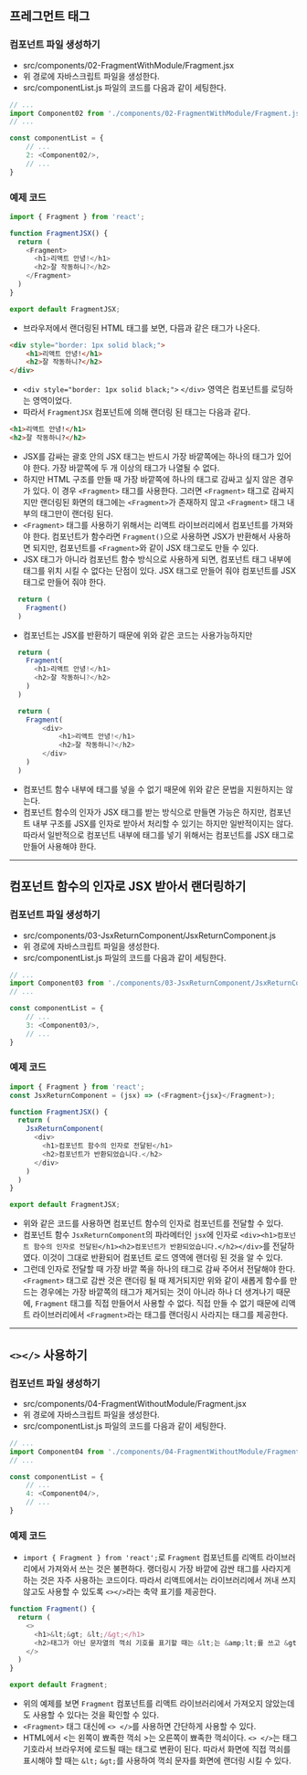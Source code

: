 ## 프레그먼트 태그
### 컴포넌트 파일 생성하기
- src/components/02-FragmentWithModule/Fragment.jsx
- 위 경로에 자바스크립트 파일을 생성한다.
- src/componentList.js 파일의 코드를 다음과 같이 세팅한다.
```js
// ...
import Component02 from './components/02-FragmentWithModule/Fragment.js';
// ...

const componentList = {
    // ...
    2: <Component02/>,
    // ...
}
```

### 예제 코드
```js
import { Fragment } from 'react';

function FragmentJSX() {
  return (
    <Fragment>
      <h1>리액트 안녕!</h1>
      <h2>잘 작동하니?</h2>
    </Fragment>
  )
}

export default FragmentJSX;
```
- 브라우저에서 랜더링된 HTML 태그를 보면, 다믐과 같은 태그가 나온다.
```html
<div style="border: 1px solid black;">
    <h1>리액트 안녕!</h1>
    <h2>잘 작동하니?</h2>
</div>
```
- `<div style="border: 1px solid black;">` `</div>` 영역은 컴포넌트를 로딩하는 영역이었다.
- 따라서 `FragmentJSX` 컴포넌트에 의해 랜더링 된 태그는 다음과 같다.
```html
<h1>리액트 안녕!</h1>
<h2>잘 작동하니?</h2>
```
- JSX를 감싸는 괄호 안의 JSX 태그는 반드시 가장 바깥쪽에는 하나의 태그가 있어야 한다. 가장 바깥쪽에 두 개 이상의 태그가 나열될 수 없다.
- 하지만 HTML 구조를 만들 때 가장 바깥쪽에 하나의 태그로 감싸고 싶지 않은 경우가 있다. 이 경우 `<Fragment>` 태그를 사용한다. 그러면 `<Fragment>` 태그로 감싸지지만 랜더링된 화면의 태그에는 `<Fragment>`가 존재하지 않고 `<Fragment>` 태그 내부의 태그만이 랜더링 된다.
- `<Fragment>` 태그를 사용하기 위해서는 리액트 라이브러리에서 컴포넌트를 가져와야 한다. 컴포넌트가 함수라면 `Fragment()`으로 사용하면 JSX가 반환해서 사용하면 되지만, 컴포넌트를 `<Fragment>`와 같이 JSX 태그로도 만들 수 있다.
- JSX 태그가 아니라 컴포넌트 함수 방식으로 사용하게 되면, 컴포넌트 태그 내부에 태그를 위치 시킬 수 없다는 단점이 있다. JSX 태그로 만들어 줘야 컴포넌트를 JSX 태그로 만들어 줘야 한다.
```js
  return (
    Fragment()
  )
```
- 컴포넌트는 JSX를 반환하기 때문에 위와 같은 코드는 사용가능하지만
```js
  return (
    Fragment(
      <h1>리액트 안녕!</h1>
      <h2>잘 작동하니?</h2>      
    )
  )
```
```js
  return (
    Fragment(
        <div>
            <h1>리액트 안녕!</h1>
            <h2>잘 작동하니?</h2>
        </div>      
    )
  )
```
- 컴포넌트 함수 내부에 태그를 넣을 수 없기 때문에 위와 같은 문법을 지원하지는 않는다.
- 컴포넌트 함수의 인자가 JSX 태그를 받는 방식으로 만들면 가능은 하지만, 컴포넌트 내부 구조를 JSX를 인자로 받아서 처리할 수 있기는 하지만 일반적이지는 않다. 따라서 일반적으로 컴포넌트 내부에 태그를 넣기 위해서는 컴포넌트를 JSX 태그로 만들어 사용해야 한다.

---

## 컴포넌트 함수의 인자로 JSX 받아서 랜더링하기
### 컴포넌트 파일 생성하기
- src/components/03-JsxReturnComponent/JsxReturnComponent.js
- 위 경로에 자바스크립트 파일을 생성한다.
- src/componentList.js 파일의 코드를 다음과 같이 세팅한다.
```js
// ...
import Component03 from './components/03-JsxReturnComponent/JsxReturnComponent.js';
// ...

const componentList = {
    // ...
    3: <Component03/>,
    // ...
}
```

### 예제 코드
```js
import { Fragment } from 'react';
const JsxReturnComponent = (jsx) => (<Fragment>{jsx}</Fragment>);

function FragmentJSX() {
  return (
    JsxReturnComponent(
      <div>
        <h1>컴포넌트 함수의 인자로 전달된</h1>
        <h2>컴포넌트가 반환되었습니다.</h2>
      </div>
    )
  )
}

export default FragmentJSX;
```
- 위와 같은 코드를 사용하면 컴포넌트 함수의 인자로 컴포넌트를 전달할 수 있다.
- 컴포넌트 함수 `JsxReturnComponent`의 파라메터인 `jsx`에 인자로 `<div><h1>컴포넌트 함수의 인자로 전달된</h1><h2>컴포넌트가 반환되었습니다.</h2></div>`를 전달하였다. 이것이 그대로 반환되어 컴포넌트 로드 영역에 랜더링 된 것을 알 수 있다.
- 그런데 인자로 전달할 때 가장 바깥 쪽을 하나의 태그로 감싸 주어서 전달해야 한다. `<Fragment>` 태그로 감싼 것은 랜더링 될 때 제거되지만 위와 같이 새롭게 함수를 만드는 경우에는 가장 바깥쪽의 태그가 제거되는 것이 아니라 하나 더 생겨나기 때문에,  `Fragment` 태그를 직접 만들어서 사용할 수 없다. 직접 만들 수 없기 때문에 리액트 라이브러리에서 `<Fragment>`라는 태그를 랜더링시 사라지는 태그를 제공한다.

---

## `<></>` 사용하기
### 컴포넌트 파일 생성하기
- src/components/04-FragmentWithoutModule/Fragment.jsx
- 위 경로에 자바스크립트 파일을 생성한다.
- src/componentList.js 파일의 코드를 다음과 같이 세팅한다.
```js
// ...
import Component04 from './components/04-FragmentWithoutModule/Fragment.jsx';
// ...

const componentList = {
    // ...
    4: <Component04/>,
    // ...
}
```

### 예제 코드
- `import { Fragment } from 'react';`로 `Fragment` 컴포넌트를 리액트 라이브러리에서 가져와서 쓰는 것은 불편하다. 랭더링시 가장 바깥에 감싼 태그를 사라지게 하는 것은 자주 사용하는 코드이다. 따라서 리액트에서는 라이브러리에서 꺼내 쓰지 않고도 사용할 수 있도록 `<></>`라는 축약 표기를 제공한다.
```js
function Fragment() {
  return (
    <>
      <h1>&lt;&gt; &lt;/&gt;</h1>
      <h2>태그가 아닌 문자열의 꺽쇠 기호를 표기할 때는 &lt;는 &amp;lt;를 쓰고 &gt;는 &amp;gt;를 사용한다</h2>
    </>
  )
}

export default Fragment;
```
- 위의 예제를 보면 `Fragment` 컴포넌트를 리액트 라이브러리에서 가져오지 않았는데도 사용할 수 있다는 것을 확인할 수 있다.
- `<Fragment>` 태그 대신에 `<> </>`를 사용하면 간단하게 사용할 수 있다.
- HTML에서 &lt;는 왼쪽이 뾰족한 꺽쇠 &gt;는 오른쪽이 뾰족한 꺽쇠이다. `<> </>`는 태그 기호라서 브라우저에 로드될 때는 태그로 변환이 된다. 따라서 화면에 직접 꺽쇠를 표시해야 할 때는 `&lt;` `&gt;`를 사용하여 꺽쇠 문자를 화면에 랜더링 시킬 수 있다.